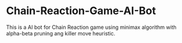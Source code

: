 # Chain-Reaction-Game-AI-Bot
This is a AI bot for Chain Reaction game using minimax algorithm with alpha-beta pruning ang killer move heuristic.
